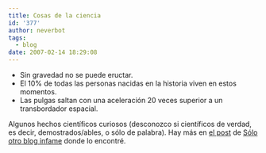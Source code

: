```yaml
---
title: Cosas de la ciencia
id: '377'
author: neverbot
tags:
  - blog
date: 2007-02-14 18:29:08
---
```


* Sin gravedad no se puede eructar.
* El 10% de todas las personas nacidas en la historia viven en estos momentos.
* Las pulgas saltan con una aceleración 20 veces superior a un transbordador espacial.

Algunos hechos científicos curiosos (desconozco si científicos de verdad, es decir, demostrados/ables, o sólo de palabra). Hay más en [el post](http://solo.infames.org/100-hechos-cientificos-curiosos/) de [Sólo otro blog infame](http://solo.infames.org/) donde lo encontré.
